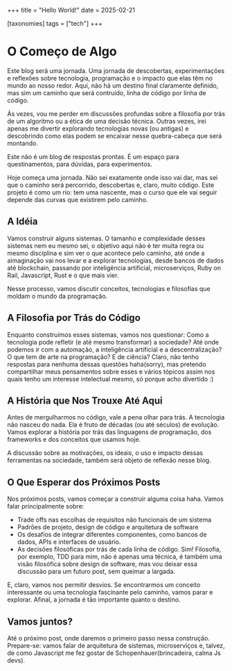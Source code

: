 +++
title = "Hello World!"
date = 2025-02-21

[taxonomies]
tags = ["tech"]
+++

# O Começo de Algo

Este blog será uma jornada. Uma jornada de descobertas, experimentações e reflexões sobre tecnologia, programação e o impacto que elas têm no mundo ao nosso redor. Aqui, não há um destino final claramente definido, mas sim um caminho que será contruído, linha de código por linha de código.

Às vezes, vou me perder em discussões profundas sobre a filosofia por trás de um algoritmo ou a ética de uma decisão técnica. Outras vezes, irei apenas me divertir explorando tecnologias novas (ou antigas) e descobrindo como elas podem se encaixar nesse quebra-cabeça que será montando.

Este não é um blog de respostas prontas. É um espaço para questinamentos, para dúvidas, para experimentos.

Hoje começa uma jornada. Não sei exatamente onde isso vai dar, mas sei que o caminho será percorrido, descobertas e, claro, muito código. Este projeto é como um rio: tem uma nascente, mas o curso que ele vai seguir depende das curvas que existirem pelo caminho.

## A Idéia

Vamos construir alguns sistemas. O tamanho e complexidade desses sistemas nem eu mesmo sei, o objetivo aqui não é ter muita regra ou mesmo disciplina e sim ver o que acontece pelo caminho, até onde a aimaginação vai nos levar e a explorar tecnologias, desde bancos de dados até blockchain, passando por inteligência artificial, microserviços, Ruby on Rail, Javascript, Rust e o que mais vier.

Nesse processo, vamos discutir conceitos, tecnologias e filosofias que moldam o mundo da programação.

<!-- more -->

## A Filosofia por Trás do Código

Enquanto construímos esses sistemas, vamos nos questionar: Como a tecnologia pode refletir (e até mesmo transformar) a sociedade? Até onde podemos ir com a automação, a inteligência artificial e a descentralização? O que tem de arte na programação? E de ciência? Claro, não tenho respostas para nenhuma dessas questões haha(sorry), mas pretendo compartilhar meus pensamentos sobre esses e vários tópicos assim nos quais tenho um interesse intelectual mesmo, só porque acho divertido :)

## A História que Nos Trouxe Até Aqui

Antes de mergulharmos no código, vale a pena olhar para trás. A tecnologia não nasceu do nada. Ela é fruto de décadas (ou até séculos) de evolução. Vamos explorar a história por trás das linguagens de programação, dos frameworks e dos conceitos que usamos hoje.

A discussão sobre as motivações, os ideais, o uso e impacto dessas ferramentas na sociedade, também será objeto de reflexão nesse blog.

## O Que Esperar dos Próximos Posts

Nos próximos posts, vamos começar a construir alguma coisa haha. Vamos falar principalmente sobre:

- Trade offs nas escolhas de requisitos não funcionais de um sistema
- Padrões de projeto, design de código e arquitetura de software
- Os desafios de integrar diferentes componentes, como bancos de dados, APIs e interfaces de usuário.
- As decisões filosóficas por trás de cada linha de código. Sim! Filosofia, por exemplo, TDD para mim, não é apenas uma técnica, é também uma visão filosófica sobre design de software, mas vou deixar essa discussão para um futuro post, sem queimar a largada.

E, claro, vamos nos permitir desvios. Se encontrarmos um conceito interessante ou uma tecnologia fascinante pelo caminho, vamos parar e explorar. Afinal, a jornada é tão importante quanto o destino.

## Vamos juntos?

Até o próximo post, onde daremos o primeiro passo nessa construção. Prepare-se: vamos falar de arquitetura de sistemas, microserviços e, talvez, de como Javascript me fez gostar de Schopenhauer(brincadeira, calma Js devs).
